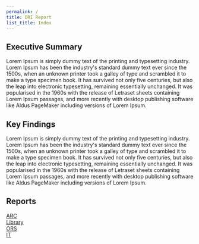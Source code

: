 ```yaml
---
permalink: /
title: DRI Report
list_title: Index
---
```


## Executive Summary

Lorem Ipsum is simply dummy text of the printing and typesetting industry. Lorem Ipsum has been the industry's standard dummy text ever since the 1500s, when an unknown printer took a galley of type and scrambled it to make a type specimen book. It has survived not only five centuries, but also the leap into electronic typesetting, remaining essentially unchanged. It was popularised in the 1960s with the release of Letraset sheets containing Lorem Ipsum passages, and more recently with desktop publishing software like Aldus PageMaker including versions of Lorem Ipsum.

## Key Findings

Lorem Ipsum is simply dummy text of the printing and typesetting industry. Lorem Ipsum has been the industry's standard dummy text ever since the 1500s, when an unknown printer took a galley of type and scrambled it to make a type specimen book. It has survived not only five centuries, but also the leap into electronic typesetting, remaining essentially unchanged. It was popularised in the 1960s with the release of Letraset sheets containing Lorem Ipsum passages, and more recently with desktop publishing software like Aldus PageMaker including versions of Lorem Ipsum.

## Reports

<div class="reportButton arc">
  <a href="">ARC</a>
</div>

<div class="reportButton library">
  <a href="">Library</a>
</div>
 
<div class="reportButton ors">
  <a href="">ORS</a>
</div>

<div class="reportButton it">
  <a href="">IT</a>
</div>
